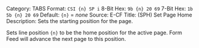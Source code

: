Category: TABS
Format: `CSI {n} SP i`
8-Bit Hex: `9b {n} 20 69`
7-Bit Hex: `1b 5b {n} 20 69`
Default: `{n}` = *none*
Source: E-CF
Title: (SPH) Set Page Home
Description: Sets the starting position for the page.

Sets line position `{n}` to be the home position for the active page. Form Feed will advance the next page to this position.
